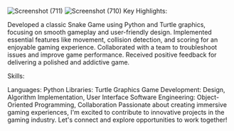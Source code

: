 ![Screenshot (711)](https://github.com/Kashif581/SNAKE-GAME/assets/114382367/b36e2293-07cd-482b-883e-911cbc36a2b8)
![Screenshot (710)](https://github.com/Kashif581/SNAKE-GAME/assets/114382367/cdee6dd5-8d3f-44b8-b485-aa7ecd70fd1a)
Key Highlights:

Developed a classic Snake Game using Python and Turtle graphics, focusing on smooth gameplay and user-friendly design.
Implemented essential features like movement, collision detection, and scoring for an enjoyable gaming experience.
Collaborated with a team to troubleshoot issues and improve game performance.
Received positive feedback for delivering a polished and addictive game.

Skills:

Languages: Python
Libraries: Turtle Graphics
Game Development: Design, Algorithm Implementation, User Interface
Software Engineering: Object-Oriented Programming, Collaboration
Passionate about creating immersive gaming experiences, I'm excited to contribute to innovative projects in the gaming industry. Let's connect and explore opportunities to work together!
